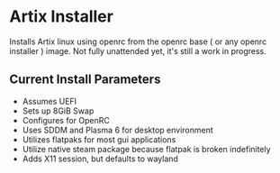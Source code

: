 # Artix Installer

Installs Artix linux using openrc from the openrc base ( or any openrc installer ) image. Not fully unattended yet, it's still a work in progress.

## Current Install Parameters

- Assumes UEFI
- Sets up 8GiB Swap
- Configures for OpenRC
- Uses SDDM and Plasma 6 for desktop environment
- Utilizes flatpaks for most gui applications
- Utilize native steam package because flatpak is broken indefinitely
- Adds X11 session, but defaults to wayland
